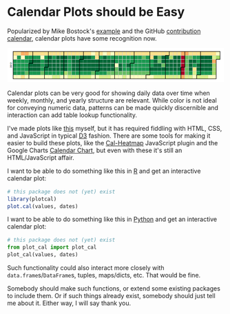 # Calendar Plots should be Easy

Popularized by Mike Bostock's [example](http://bl.ocks.org/mbostock/4063318) and the GitHub [contribution calendar](https://github.com/blog/1360-introducing-contributions), calendar plots have some recognition now.

[![](calendar.png)](http://bit.ly/NYCsubway)

Calendar plots can be very good for showing daily data over time when weekly, monthly, and yearly structure are relevant. While color is not ideal for conveying numeric data, patterns can be made quickly discernible and interaction can add table lookup functionality.

I've made plots like [this](http://bit.ly/NYCsubway) myself, but it has required fiddling with HTML, CSS, and JavaScript in typical [D3](http://d3js.org/) fashion. There are some tools for making it easier to build these plots, like the [Cal-Heatmap](http://kamisama.github.io/cal-heatmap/v2/) JavaScript plugin and the Google Charts [Calendar Chart](https://developers.google.com/chart/interactive/docs/gallery/calendar), but even with these it's still an HTML/JavaScript affair.

I want to be able to do something like this in [R](http://www.r-project.org/) and get an interactive calendar plot:

```r
# this package does not (yet) exist
library(plotcal)
plot.cal(values, dates)
```

I want to be able to do something like this in [Python](https://www.python.org/) and get an interactive calendar plot:

```python
# this package does not (yet) exist
from plot_cal import plot_cal
plot_cal(values, dates)
```

Such functionality could also interact more closely with `data.frame`s/`DataFrame`s, tuples, maps/dicts, etc. That would be fine.

Somebody should make such functions, or extend some existing packages to include them. Or if such things already exist, somebody should just tell me about it. Either way, I will say thank you.
